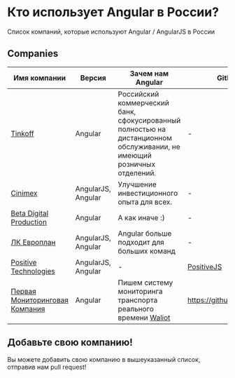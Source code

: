 # Кто использует Angular в России?
Список компаний, которые используют Angular / AngularJS в России

## Companies

| Имя компании | Версия | Зачем нам Angular | GitHub | Public URL |
| ------------ | ------- | ------- | ------- | ------- |
| [Tinkoff](https://www.tinkoff.ru/) | Angular | Российский коммерческий банк, сфокусированный полностью на дистанционном обслуживании, не имеющий розничных отделений. | - | https://www.tinkoff.ru/ |
| [Cinimex](https://www.cinimex.ru/) | AngularJS, Angular | Улучшение инвестиционного опыта для всех. | - | https://www.cinimex.ru/ |
| [Beta Digital Production](https://www.betaagency.ru/) | Angular | А как иначе :) | - | https://www.betaagency.ru/ |
| [ЛК Европлан](https://europlan.ru/) | AngularJS, Angular | Angular больше подходит для больших команд | - | https://europlan.ru/ |
| [Positive Technologies](https://www.ptsecurity.ru) | AngularJS, Angular | - | [PositiveJS](https://github.com/positive-js) | https://www.ptsecurity.ru |
| [Первая Мониторинговая Компания](https://firstmk.ru) | Angular | Пишем систему мониторинга транспорта реального времени [Waliot](https://waliot.com) | https://github.com/waliot | https://waliot.com |

## Добавьте свою компанию!

Вы можете добавить свою компанию в вышеуказанный список, отправив нам pull request!
